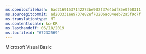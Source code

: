 ```yaml
---
ms.openlocfilehash: 6ad21691537142273be902f37e4bdf85e0f68311
ms.sourcegitcommit: ad203331ee9737e82ef70206ac04eeb72a5f9c7f
ms.translationtype: MT
ms.contentlocale: ko-KR
ms.lasthandoff: 06/18/2019
ms.locfileid: "67232569"
---
```

Microsoft Visual Basic